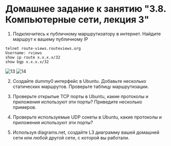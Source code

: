 # Домашнее задание к занятию "3.8. Компьютерные сети, лекция 3"

1. Подключитесь к публичному маршрутизатору в интернет. Найдите маршрут к вашему публичному IP
```
telnet route-views.routeviews.org
Username: rviews
show ip route x.x.x.x/32
show bgp x.x.x.x/32
```   
![13](https://user-images.githubusercontent.com/87580669/174486176-cbd46b2a-c83f-410f-a2f5-f603c491c633.jpg)
![14](https://user-images.githubusercontent.com/87580669/174486181-65ff4f2c-84cf-473a-abf4-25fe7641f5f1.jpg)

2. Создайте dummy0 интерфейс в Ubuntu. Добавьте несколько статических маршрутов. Проверьте таблицу маршрутизации.

3. Проверьте открытые TCP порты в Ubuntu, какие протоколы и приложения используют эти порты? Приведите несколько примеров.

4. Проверьте используемые UDP сокеты в Ubuntu, какие протоколы и приложения используют эти порты?

5. Используя diagrams.net, создайте L3 диаграмму вашей домашней сети или любой другой сети, с которой вы работали. 
